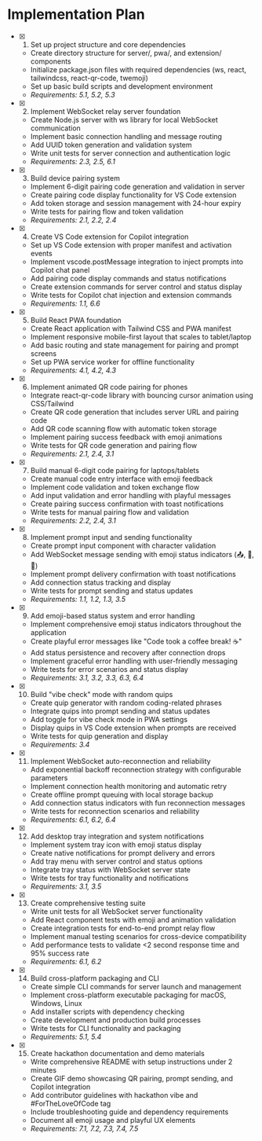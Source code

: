 # Implementation Plan

- [x] 1. Set up project structure and core dependencies
  - Create directory structure for server/, pwa/, and extension/ components
  - Initialize package.json files with required dependencies (ws, react, tailwindcss, react-qr-code, twemoji)
  - Set up basic build scripts and development environment
  - _Requirements: 5.1, 5.2, 5.3_

- [x] 2. Implement WebSocket relay server foundation
  - Create Node.js server with ws library for local WebSocket communication
  - Implement basic connection handling and message routing
  - Add UUID token generation and validation system
  - Write unit tests for server connection and authentication logic
  - _Requirements: 2.3, 2.5, 6.1_

- [x] 3. Build device pairing system
  - Implement 6-digit pairing code generation and validation in server
  - Create pairing code display functionality for VS Code extension
  - Add token storage and session management with 24-hour expiry
  - Write tests for pairing flow and token validation
  - _Requirements: 2.1, 2.2, 2.4_

- [x] 4. Create VS Code extension for Copilot integration
  - Set up VS Code extension with proper manifest and activation events
  - Implement vscode.postMessage integration to inject prompts into Copilot chat panel
  - Add pairing code display commands and status notifications
  - Create extension commands for server control and status display
  - Write tests for Copilot chat injection and extension commands
  - _Requirements: 1.1, 6.6_

- [x] 5. Build React PWA foundation
  - Create React application with Tailwind CSS and PWA manifest
  - Implement responsive mobile-first layout that scales to tablet/laptop
  - Add basic routing and state management for pairing and prompt screens
  - Set up PWA service worker for offline functionality
  - _Requirements: 4.1, 4.2, 4.3_

- [x] 6. Implement animated QR code pairing for phones
  - Integrate react-qr-code library with bouncing cursor animation using CSS/Tailwind
  - Create QR code generation that includes server URL and pairing code
  - Add QR code scanning flow with automatic token storage
  - Implement pairing success feedback with emoji animations
  - Write tests for QR code generation and pairing flow
  - _Requirements: 2.1, 2.4, 3.1_

- [x] 7. Build manual 6-digit code pairing for laptops/tablets
  - Create manual code entry interface with emoji feedback
  - Implement code validation and token exchange flow
  - Add input validation and error handling with playful messages
  - Create pairing success confirmation with toast notifications
  - Write tests for manual pairing flow and validation
  - _Requirements: 2.2, 2.4, 3.1_

- [x] 8. Implement prompt input and sending functionality
  - Create prompt input component with character validation
  - Add WebSocket message sending with emoji status indicators (📤, 🚀, 🐛)
  - Implement prompt delivery confirmation with toast notifications
  - Add connection status tracking and display
  - Write tests for prompt sending and status updates
  - _Requirements: 1.1, 1.2, 1.3, 3.5_

- [x] 9. Add emoji-based status system and error handling
  - Implement comprehensive emoji status indicators throughout the application
  - Create playful error messages like "Code took a coffee break! ☕"
  - Add status persistence and recovery after connection drops
  - Implement graceful error handling with user-friendly messaging
  - Write tests for error scenarios and status display
  - _Requirements: 3.1, 3.2, 3.3, 6.3, 6.4_

- [x] 10. Build "vibe check" mode with random quips
  - Create quip generator with random coding-related phrases
  - Integrate quips into prompt sending and status updates
  - Add toggle for vibe check mode in PWA settings
  - Display quips in VS Code extension when prompts are received
  - Write tests for quip generation and display
  - _Requirements: 3.4_

- [x] 11. Implement WebSocket auto-reconnection and reliability
  - Add exponential backoff reconnection strategy with configurable parameters
  - Implement connection health monitoring and automatic retry
  - Create offline prompt queuing with local storage backup
  - Add connection status indicators with fun reconnection messages
  - Write tests for reconnection scenarios and reliability
  - _Requirements: 6.1, 6.2, 6.4_

- [x] 12. Add desktop tray integration and system notifications
  - Implement system tray icon with emoji status display
  - Create native notifications for prompt delivery and errors
  - Add tray menu with server control and status options
  - Integrate tray status with WebSocket server state
  - Write tests for tray functionality and notifications
  - _Requirements: 3.1, 3.5_

- [x] 13. Create comprehensive testing suite
  - Write unit tests for all WebSocket server functionality
  - Add React component tests with emoji and animation validation
  - Create integration tests for end-to-end prompt relay flow
  - Implement manual testing scenarios for cross-device compatibility
  - Add performance tests to validate <2 second response time and 95% success rate
  - _Requirements: 6.1, 6.2_

- [x] 14. Build cross-platform packaging and CLI
  - Create simple CLI commands for server launch and management
  - Implement cross-platform executable packaging for macOS, Windows, Linux
  - Add installer scripts with dependency checking
  - Create development and production build processes
  - Write tests for CLI functionality and packaging
  - _Requirements: 5.1, 5.4_

- [x] 15. Create hackathon documentation and demo materials
  - Write comprehensive README with setup instructions under 2 minutes
  - Create GIF demo showcasing QR pairing, prompt sending, and Copilot integration
  - Add contributor guidelines with hackathon vibe and #ForTheLoveOfCode tag
  - Include troubleshooting guide and dependency requirements
  - Document all emoji usage and playful UX elements
  - _Requirements: 7.1, 7.2, 7.3, 7.4, 7.5_